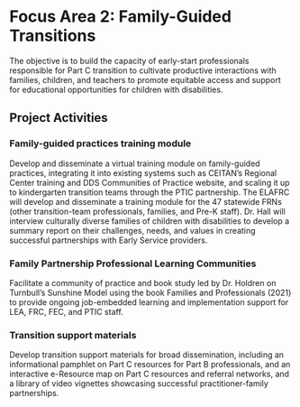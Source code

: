 # Focus Area 2: Family-Guided Transitions 

The objective is to build the capacity of early-start professionals responsible for Part C transition to cultivate productive interactions with families, children, and teachers to promote equitable access and support for educational opportunities for children with disabilities.

<h2 class='CenterTitle'> Project Activities</h2>

### Family-guided practices training module 

Develop and disseminate a virtual training module on family-guided practices, integrating it into existing systems such as CEITAN’s Regional Center training and DDS Communities of Practice website, and scaling it up to kindergarten transition teams through the PTIC partnership. The ELAFRC will develop and disseminate a training module for the 47 statewide FRNs (other transition-team professionals, families, and Pre-K staff). Dr. Hall will interview culturally diverse families of children with disabilities to develop a summary report on their challenges, needs, and values in creating successful partnerships with Early Service providers.
    
### Family Partnership Professional Learning Communities

Facilitate a community of practice and book study led by Dr. Holdren on Turnbull’s Sunshine Model using the book Families and Professionals (2021) to provide ongoing job-embedded learning and implementation support for LEA, FRC, FEC, and PTIC staff.

### Transition support materials

Develop transition support materials for broad dissemination, including an informational pamphlet on Part C resources for Part B professionals, and an interactive e-Resource map on Part C resources and referral networks, and a library of video vignettes showcasing successful practitioner-family partnerships.